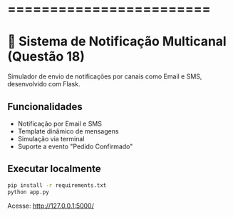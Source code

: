 # ========================
# 📢 Sistema de Notificação Multicanal (Questão 18)

Simulador de envio de notificações por canais como Email e SMS, desenvolvido com Flask.

## Funcionalidades
- Notificação por Email e SMS
- Template dinâmico de mensagens
- Simulação via terminal
- Suporte a evento "Pedido Confirmado"

## Executar localmente
```bash
pip install -r requirements.txt
python app.py
```

Acesse: http://127.0.0.1:5000/
